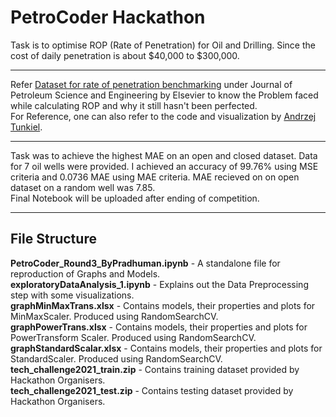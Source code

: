 # PetroCoder Hackathon
Task is to optimise ROP (Rate of Penetration) for Oil and Drilling. Since the cost of daily penetration is about $40,000 to $300,000.
<hr>
Refer <a href="https://www.sciencedirect.com/science/article/pii/S0920410520311244">Dataset for rate of penetration benchmarking</a> under Journal of Petroleum Science and Engineering by Elsevier to know the Problem faced while calculating ROP and why it still hasn't been perfected.
<br>
For Reference, one can also refer to the code and visualization by <a href="https://github.com/AndrzejTunkiel/USROP">Andrzej Tunkiel</a>.
<hr>
Task was to achieve the highest MAE on an open and closed dataset. Data for 7 oil wells were provided. I achieved an accuracy of 99.76% using MSE criteria and 0.0736 MAE using MAE criteria. MAE recieved on on open dataset on a random well was 7.85.
<br>
Final Notebook will be uploaded after ending of competition.
<hr>
<h2>File Structure</h2>
<b>PetroCoder_Round3_ByPradhuman.ipynb</b> - A standalone file for reproduction of Graphs and Models.<br>
<b>exploratoryDataAnalysis_1.ipynb</b> - Explains out the Data Preprocessing step with some visualizations.<br>
<b>graphMinMaxTrans.xlsx</b> - Contains models, their properties and plots for MinMaxScaler. Produced using RandomSearchCV.<br>
<b>graphPowerTrans.xlsx</b> - Contains models, their properties and plots for PowerTransform Scaler. Produced using RandomSearchCV.<br>
<b>graphStandardScalar.xlsx</b> - Contains models, their properties and plots for StandardScaler. Produced using RandomSearchCV.<br>
<b>tech_challenge2021_train.zip</b> - Contains training dataset provided by Hackathon Organisers.<br>
<b>tech_challenge2021_test.zip</b> - Contains testing dataset provided by Hackathon Organisers.<br>
